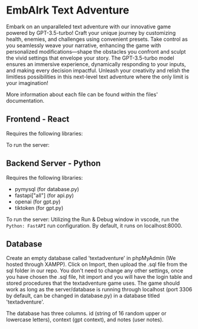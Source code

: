 # EmbAIrk Text Adventure
Embark on an unparalleled text adventure with our innovative game powered by GPT-3.5-turbo! Craft your unique journey by customizing health, enemies, and challenges using convenient presets. Take control as you seamlessly weave your narrative, enhancing the game with personalized modifications—shape the obstacles you confront and sculpt the vivid settings that envelope your story. The GPT-3.5-turbo model ensures an immersive experience, dynamically responding to your inputs, and making every decision impactful. Unleash your creativity and relish the limitless possibilities in this next-level text adventure where the only limit is your imagination!

More information about each file can be found within the files' documentation.

## Frontend - React
Requires the following libraries:

To run the server:


## Backend Server - Python
Requires the following libraries:
- pymysql (for database.py)
- fastapi["all"] (for api.py)
- openai (for gpt.py)
- tiktoken (for gpt.py)

To run the server: 
Utilizing the Run & Debug window in vscode, run the `Python: FastAPI` run configuration. By default, it runs on localhost:8000.


## Database
Create an empty database called 'textadventure' in phpMyAdmin (We hosted through XAMPP).
Click on Import, then upload the .sql file from the sql folder in our repo.
You don't need to change any other settings, once you have chosen the .sql file, hit import and you will have the login table and stored procedures that the textadventure game uses.
The game should work as long as the server/database is running through localhost (port 3306 by default, can be changed in database.py) in a database titled 'textadventure'.

The database has three columns. id (string of 16 random upper or lowercase letters), context (gpt context), and notes (user notes).
